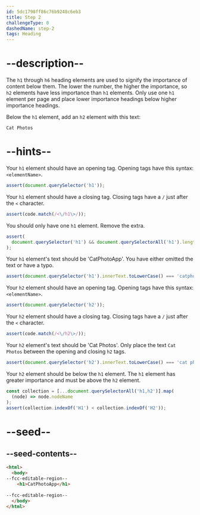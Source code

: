 ```yaml
---
id: 5dc1798ff86c76b9248c6eb3
title: Step 2
challengeType: 0
dashedName: step-2
tags: Heading
---
```


# --description--

The `h1` through `h6` heading elements are used to signify the importance of content below them. The lower the number, the higher the importance, so `h2` elements have less importance than `h1` elements. Only use one `h1` element per page and place lower importance headings below higher importance headings.

Below the `h1` element, add an `h2` element with this text:

`Cat Photos`

# --hints--

Your `h1` element should have an opening tag. Opening tags have this syntax: `<elementName>`.

```js
assert(document.querySelector('h1'));
```

Your `h1` element should have a closing tag. Closing tags have a `/` just after the `<` character.

```js
assert(code.match(/<\/h1\>/));
```

You should only have one `h1` element. Remove the extra.

```js
assert(
  document.querySelector('h1') && document.querySelectorAll('h1').length === 1
);
```

Your `h1` element's text should be 'CatPhotoApp'. You have either omitted the text or have a typo.

```js
assert(document.querySelector('h1').innerText.toLowerCase() === 'catphotoapp');
```

Your `h2` element should have an opening tag. Opening tags have this syntax: `<elementName>`.

```js
assert(document.querySelector('h2'));
```

Your `h2` element should have a closing tag. Closing tags have a `/` just after the `<` character.

```js
assert(code.match(/<\/h2\>/));
```

Your `h2` element's text should be 'Cat Photos'. Only place the text `Cat Photos` between the opening and closing `h2` tags.

```js
assert(document.querySelector('h2').innerText.toLowerCase() === 'cat photos');
```

Your `h2` element should be below the `h1` element. The `h1` element has greater importance and must be above the `h2` element.

```js
const collection = [...document.querySelectorAll('h1,h2')].map(
  (node) => node.nodeName
);
assert(collection.indexOf('H1') < collection.indexOf('H2'));
```

# --seed--

## --seed-contents--

```html
<html>
  <body>
--fcc-editable-region--
    <h1>CatPhotoApp</h1>
    
--fcc-editable-region--
  </body>
</html>
```

